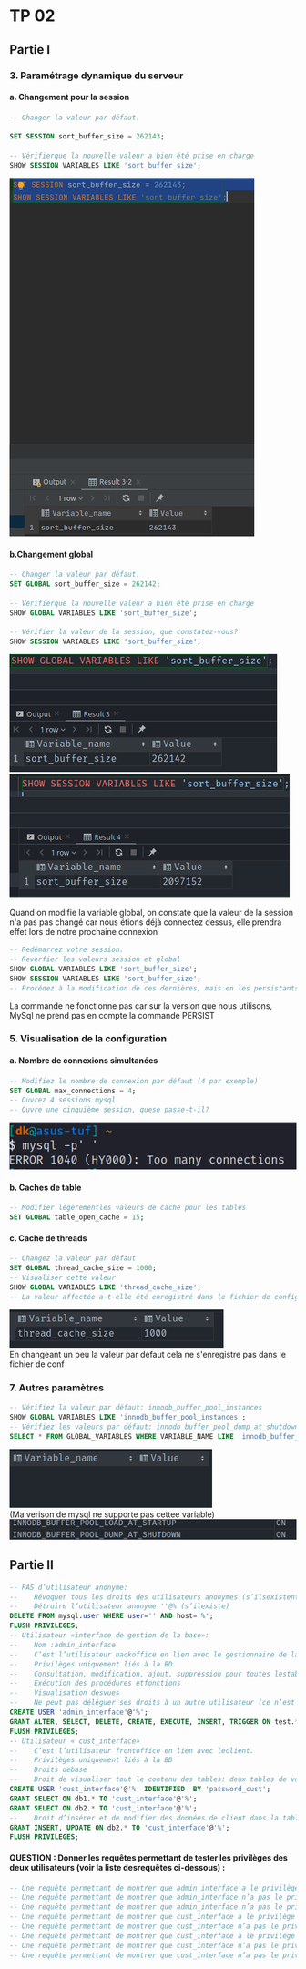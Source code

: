 # TP 02

## Partie I

### 3. Paramétrage dynamique du serveur

#### a. Changement pour la session

```sql
-- Changer la valeur par défaut.

SET SESSION sort_buffer_size = 262143;

-- Vérifierque la nouvelle valeur a bien été prise en charge
SHOW SESSION VARIABLES LIKE 'sort_buffer_size';
```

<img src="./assets/img_3_a.png"/>

#### b.Changement global

```sql
-- Changer la valeur par défaut.
SET GLOBAL sort_buffer_size = 262142;

-- Vérifierque la nouvelle valeur a bien été prise en charge
SHOW GLOBAL VARIABLES LIKE 'sort_buffer_size';

-- Vérifier la valeur de la session, que constatez-vous?
SHOW SESSION VARIABLES LIKE 'sort_buffer_size';
```

<img src="./assets/img_3_b.png" />
<img src="./assets/img_3_c.png" />
<p>
Quand on modifie la variable global, on constate que la valeur de la session n'a pas pas changé car nous étions déjà connectez dessus, elle prendra effet lors de notre prochaine connexion
</p>

```sql
-- Redémarrez votre session.
-- Reverfier les valeurs session et global
SHOW GLOBAL VARIABLES LIKE 'sort_buffer_size';
SHOW SESSION VARIABLES LIKE 'sort_buffer_size';
-- Procédez à la modification de ces dernières, mais en les persistants cette fois-ci.
```

<p>La commande ne fonctionne pas car sur la version que nous utilisons, MySql ne prend pas en compte la commande PERSIST</p>

### 5. Visualisation de la configuration

#### a. Nombre de connexions simultanées

```sql
-- Modifiez le nombre de connexion par défaut (4 par exemple)
SET GLOBAL max_connections = 4;
-- Ouvrez 4 sessions mysql
-- Ouvre une cinquième session, quese passe-t-il?
```

<img src="./assets/img_5_a.png" /> <br />

#### b. Caches de table

```sql
-- Modifier légèrementles valeurs de cache pour les tables
SET GLOBAL table_open_cache = 15;
```

#### c. Cache de threads

```sql
-- Changez la valeur par défaut
SET GLOBAL thread_cache_size = 1000;
-- Visualiser cette valeur
SHOW GLOBAL VARIABLES LIKE 'thread_cache_size';
-- La valeur affectée a-t-elle été enregistré dans le fichier de configuration?
```

<img src="./assets/img_5_c.png" /> <br />
En changeant un peu la valeur par défaut cela ne s'enregistre pas dans le fichier de conf

### 7. Autres paramètres

```sql
-- Vérifiez la valeur par défaut: innodb_buffer_pool_instances
SHOW GLOBAL VARIABLES LIKE 'innodb_buffer_pool_instances';
-- Vérifiez les valeurs par défaut: innodb_buffer_pool_dump_at_shutdown,innodb_buffer_pool_load_at_startup
SELECT * FROM GLOBAL_VARIABLES WHERE VARIABLE_NAME LIKE 'innodb_buffer_pool%';
```

<img src="./assets/img_7_a.png" /><br />
(Ma verison de mysql ne supporte pas cettee variable)
<img src="./assets/img_7_a1.png" /><br />

## Partie II

```sql
-- PAS d’utilisateur anonyme:
--    Révoquer tous les droits des utilisateurs anonymes (s’ilsexistent)
--    Détruire l’utilisateur anonyme ''@% (s’ilexiste)
DELETE FROM mysql.user WHERE user='' AND host='%';
FLUSH PRIVILEGES;
-- Utilisateur «interface de gestion de la base»:
--    Nom :admin_interface
--    C’est l’utilisateur backoffice en lien avec le gestionnaire de la base
--    Privilèges uniquement liés à la BD.
--    Consultation, modification, ajout, suppression pour toutes lestables
--    Exécution des procédures etfonctions
--    Visualisation desvues
--    Ne peut pas déléguer ses droits à un autre utilisateur (ce n’est pas un utilisateurhumain)
CREATE USER 'admin_interface'@'%';
GRANT ALTER, SELECT, DELETE, CREATE, EXECUTE, INSERT, TRIGGER ON test.* TO 'admin_interface'@'%' IDENTIFIED  BY 'password';
FLUSH PRIVILEGES;
-- Utilisateur « cust_interface»
--    C’est l’utilisateur frontoffice en lien avec leclient.
--    Privilèges uniquement liés à la BD
--    Droits debase
--    Droit de visualiser tout le contenu des tables: deux tables de votre choix. GRANT SELECT sur ces tables
CREATE USER 'cust_interface'@'%' IDENTIFIED  BY 'password_cust';
GRANT SELECT ON db1.* TO 'cust_interface'@'%';
GRANT SELECT ON db2.* TO 'cust_interface'@'%';
--    Droit d’insérer et de modifier des données de client dans la table de votre choix.GRANT INSERT et GRANT UPDATE sur cette table
GRANT INSERT, UPDATE ON db2.* TO 'cust_interface'@'%';
FLUSH PRIVILEGES;
```

#### QUESTION : Donner les requêtes permettant de tester les privilèges des deux utilisateurs (voir la liste desrequêtes ci-dessous) :

```sql
-- Une requête permettant de montrer que admin_interface a le privilège SELECT sur une des tables au niveau de laquelle vous avez mis des restrictions à la question precedente
-- Une requête permettant de montrer que admin_interface n’a pas le privilège CREATE TABLE dans labase
-- Une requête permettant de montrer que admin_interface n’a pas le privilège CREATEDATABASE
-- Une requête permettant de montrer que cust_interface a le privilège SELECT sur une des tables au niveau de laquelle vous avez mis des restrictions à la question précédente
-- Une requête permettant de montrer que cust_interface n’a pas le privilège SELECT sur une des tables au niveau de laquelle vous avez mis des restrictions à la question précédente
-- Une requête permettant de montrer que cust_interface a le privilège INSERT sur latable sur une des tables au niveau de laquelle vous avez mis des restrictions à la question précédente
-- Une requête permettant de montrer que cust_interface n’a pas le privilège CREATE TABLE dans labase
-- Une requête permettant de montrer que cust_interface n’a pas le privilège CREATEDATABASE
```
